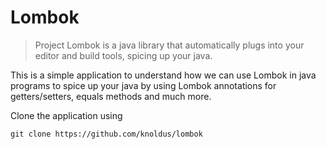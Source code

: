 # Lombok
> Project Lombok is a java library that automatically plugs into your editor and build tools, spicing up your java.

This is a simple application to understand how we can use Lombok in java programs to spice up your java by using Lombok annotations
for getters/setters, equals methods and much more.

Clone the application using

```git clone https://github.com/knoldus/lombok```
